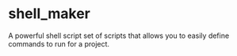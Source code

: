 # shell_maker
A powerful shell script set of scripts that allows you to easily define commands to run for a project.
